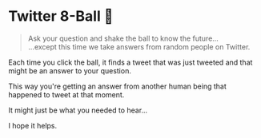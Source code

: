 # Twitter 8-Ball 🎱

> Ask your question and shake the ball to know the future...<br>
> ...except this time we take answers from random people on Twitter.


Each time you click the ball, it finds a tweet that was just tweeted and that might be an answer to your question.

This way you're getting an answer from another human being that happened to tweet at that moment.

It might just be what you needed to hear...

I hope it helps.
